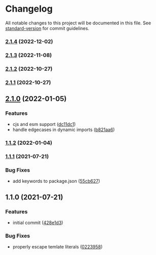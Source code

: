 # Changelog

All notable changes to this project will be documented in this file. See [standard-version](https://github.com/conventional-changelog/standard-version) for commit guidelines.

### [2.1.4](https://github.com/calebdwilliams/rollup-plugin-import-assert/compare/v2.1.3...v2.1.4) (2022-12-02)

### [2.1.3](https://github.com/calebdwilliams/rollup-plugin-import-assert/compare/v2.1.2...v2.1.3) (2022-11-08)

### [2.1.2](https://github.com/calebdwilliams/rollup-plugin-import-assert/compare/v2.1.0...v2.1.2) (2022-10-27)

### [2.1.1](https://github.com/calebdwilliams/rollup-plugin-import-assert/compare/v2.1.0...v2.1.1) (2022-10-27)

## [2.1.0](https://github.com/calebdwilliams/rollup-plugin-import-assert/compare/v1.1.2...v2.1.0) (2022-01-05)


### Features

* cjs and esm support ([dc11dc1](https://github.com/calebdwilliams/rollup-plugin-import-assert/commit/dc11dc1a5940c2e301e0b5a918c9e0ee2ae1e2d5))
* handle edgecases in dynamic imports ([b821aa6](https://github.com/calebdwilliams/rollup-plugin-import-assert/commit/b821aa623d23d317e35be629a76ac86401879787))

### [1.1.2](https://github.com/calebdwilliams/rollup-plugin-import-assert/compare/v1.1.1...v1.1.2) (2022-01-04)

### [1.1.1](https://github.com/calebdwilliams/rollup-plugin-import-assert/compare/v1.1.0...v1.1.1) (2021-07-21)


### Bug Fixes

* add keywords to package.json ([55cb627](https://github.com/calebdwilliams/rollup-plugin-import-assert/commit/55cb627bfd0f489acb715526ff91c352c4e5195e))

## 1.1.0 (2021-07-21)


### Features

* initial commit ([428e1d3](https://github.com/calebdwilliams/rollup-plugin-import-assert/commit/428e1d378a2f6c1aeb34dbf7207656e41aba450a))


### Bug Fixes

* properly escape temlate literals ([0223958](https://github.com/calebdwilliams/rollup-plugin-import-assert/commit/02239585e468acfc9ea7bd0f081748a0ebab10a1))
